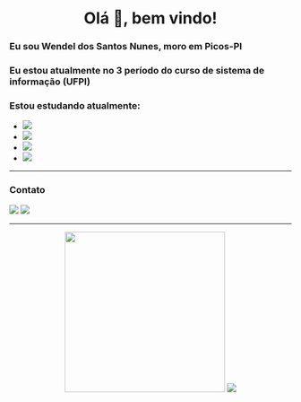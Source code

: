 <h1 align="center"> Olá 👋, bem vindo! </h1>

<h3>Eu sou Wendel dos Santos Nunes, moro em Picos-PI</h3>
<h3>Eu estou atualmente no 3 período do curso de sistema de informação (UFPI)</h3>
<h3>Estou estudando atualmente:</h3> 

<ul>
  <li><img src="https://img.shields.io/badge/HTML-239120?style=for-the-badge&logo=html5&logoColor=white" /></li>
  <li><img src="https://img.shields.io/badge/CSS3-1572B6?style=for-the-badge&logo=css3&logoColor=white" /></li>
  <li><img src="https://img.shields.io/badge/JavaScript-F7DF1E?style=for-the-badge&logo=javascript&logoColor=black" /></li> 
  <li><img src="https://img.shields.io/badge/MySQL-00000F?style=for-the-badge&logo=mysql&logoColor=white" /></li>
</ul>

---

<h3> Contato</h3>
<!--
instagram
<a href="//www.google.com" target="_blank" ><img src="https://img.shields.io/badge/LinkedIn-0077B5?style=for-the-badge&logo=linkedin&logoColor=white" /></a>
-->
<a href="https://mail.google.com/mail/u/0/?fs=1&tf=cm&source=mailto&to=wendelnunes9999@gmail.com" target="_blank" ><img src="https://img.shields.io/badge/Gmail-D14836?style=for-the-badge&logo=gmail&logoColor=white" /></a>
<a href="https://www.linkedin.com/in/wendel-nunes/" target="_blank" ><img src="https://img.shields.io/badge/LinkedIn-0077B5?style=for-the-badge&logo=linkedin&logoColor=white" /></a>


---
<div align="center">
  <img src="https://github-readme-stats.vercel.app/api/top-langs/?username=WendelSantosNunes&langs_count=8" width="286">
  <img src="https://github-readme-stats.vercel.app/api?username=WendelSantosNunes&show_icons=true">
</div>
